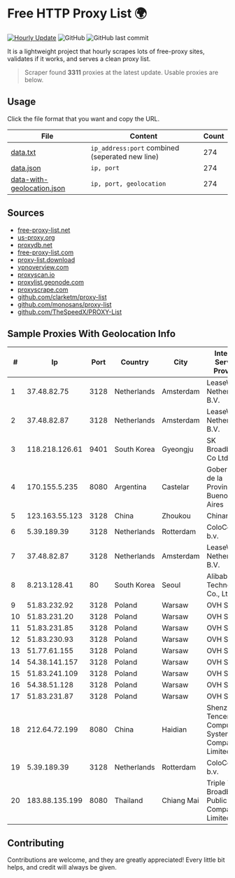 
# Free HTTP Proxy List 🌍

[![Hourly Update](https://github.com/mertguvencli/http-proxy-list/actions/workflows/main.yml/badge.svg?branch=main)](https://github.com/mertguvencli/http-proxy-list/actions/workflows/main.yml)
![GitHub](https://img.shields.io/github/license/mertguvencli/http-proxy-list)
![GitHub last commit](https://img.shields.io/github/last-commit/mertguvencli/http-proxy-list)

It is a lightweight project that hourly scrapes lots of free-proxy sites, validates if it works, and serves a clean proxy list.


> Scraper found **3311** proxies at the latest update. Usable proxies are below.

## Usage

Click the file format that you want and copy the URL.


|File|Content|Count|
|----|-------|-----|
|[data.txt](https://raw.githubusercontent.com/mertguvencli/http-proxy-list/main/proxy-list/data.txt)|`ip_address:port` combined (seperated new line)|274|
|[data.json](https://raw.githubusercontent.com/mertguvencli/http-proxy-list/main/proxy-list/data.json)|`ip, port`|274|
|[data-with-geolocation.json](https://raw.githubusercontent.com/mertguvencli/http-proxy-list/main/proxy-list/data-with-geolocation.json)|`ip, port, geolocation`|274|

## Sources

* [free-proxy-list.net](https://free-proxy-list.net)
* [us-proxy.org](https://www.us-proxy.org)
* [proxydb.net](http://proxydb.net)
* [free-proxy-list.com](https://free-proxy-list.com/?page=&port=&type%5B%5D=http&type%5B%5D=https&up_time=0&search=Search)
* [proxy-list.download](https://www.proxy-list.download/HTTP)
* [vpnoverview.com](https://vpnoverview.com/privacy/anonymous-browsing/free-proxy-servers)
* [proxyscan.io](https://www.proxyscan.io)
* [proxylist.geonode.com](https://proxylist.geonode.com/api/proxy-list?limit=300&page=1&sort_by=lastChecked&sort_type=desc&protocols=http,https)
* [proxyscrape.com](https://api.proxyscrape.com/v2/?request=displayproxies&protocol=http&timeout=10000&country=all&ssl=all&anonymity=all)
* [github.com/clarketm/proxy-list](https://raw.githubusercontent.com/clarketm/proxy-list/master/proxy-list-raw.txt)
* [github.com/monosans/proxy-list](https://raw.githubusercontent.com/monosans/proxy-list/main/proxies/http.txt)
* [github.com/TheSpeedX/PROXY-List](https://raw.githubusercontent.com/TheSpeedX/PROXY-List/master/http.txt)


## Sample Proxies With Geolocation Info

|#|Ip|Port|Country|City|Internet Service Provider|
|-|--|----|-------|----|-------------------------|
|1|37.48.82.75|3128|Netherlands|Amsterdam|LeaseWeb Netherlands B.V.|
|2|37.48.82.87|3128|Netherlands|Amsterdam|LeaseWeb Netherlands B.V.|
|3|118.218.126.61|9401|South Korea|Gyeongju|SK Broadband Co Ltd|
|4|170.155.5.235|8080|Argentina|Castelar|Gobernacion de la Provincia de Buenos Aires|
|5|123.163.55.123|3128|China|Zhoukou|Chinanet|
|6|5.39.189.39|3128|Netherlands|Rotterdam|ColoCenter b.v.|
|7|37.48.82.87|3128|Netherlands|Amsterdam|LeaseWeb Netherlands B.V.|
|8|8.213.128.41|80|South Korea|Seoul|Alibaba (US) Technology Co., Ltd.|
|9|51.83.232.92|3128|Poland|Warsaw|OVH SAS|
|10|51.83.231.20|3128|Poland|Warsaw|OVH SAS|
|11|51.83.231.85|3128|Poland|Warsaw|OVH SAS|
|12|51.83.230.93|3128|Poland|Warsaw|OVH SAS|
|13|51.77.61.155|3128|Poland|Warsaw|OVH SAS|
|14|54.38.141.157|3128|Poland|Warsaw|OVH SAS|
|15|51.83.241.109|3128|Poland|Warsaw|OVH SAS|
|16|54.38.51.128|3128|Poland|Warsaw|OVH SAS|
|17|51.83.231.87|3128|Poland|Warsaw|OVH SAS|
|18|212.64.72.199|8080|China|Haidian|Shenzhen Tencent Computer Systems Company Limited|
|19|5.39.189.39|3128|Netherlands|Rotterdam|ColoCenter b.v.|
|20|183.88.135.199|8080|Thailand|Chiang Mai|Triple T Broadband Public Company Limited|



## Contributing

Contributions are welcome, and they are greatly appreciated! Every
little bit helps, and credit will always be given.

